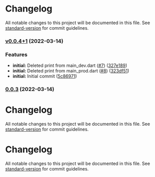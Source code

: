 # Changelog

All notable changes to this project will be documented in this file. See [standard-version](https://github.com/conventional-changelog/standard-version) for commit guidelines.

### [v0.0.4+1](https://github.com/WhiteshadowYS/base_project/compare/v0.0.3...v0.0.4) (2022-03-14)


### Features

* **initial:** Deleted print from main_dev.dart ([#7](https://github.com/WhiteshadowYS/base_project/issues/7)) ([327e189](https://github.com/WhiteshadowYS/base_project/commit/327e189544e3a4efdb92067fcb404479268845d5))
* **initial:** Deleted print from main_prod.dart ([#8](https://github.com/WhiteshadowYS/base_project/issues/8)) ([323df51](https://github.com/WhiteshadowYS/base_project/commit/323df51ff4fcf2d206aa0e3c1dd5f0b627ac51e0))
* **initial:** Initial commit ([5c86971](https://github.com/WhiteshadowYS/base_project/commit/5c86971d3dcf518f7b9878337b3c6197e663ab7a))

### [0.0.3](https://github.com/WhiteshadowYS/base_project/compare/v0.13.3...v0.0.3) (2022-03-14)

# Changelog

All notable changes to this project will be documented in this file. See [standard-version](https://github.com/conventional-changelog/standard-version) for commit guidelines.


# Changelog

All notable changes to this project will be documented in this file. See [standard-version](https://github.com/conventional-changelog/standard-version) for commit guidelines.
